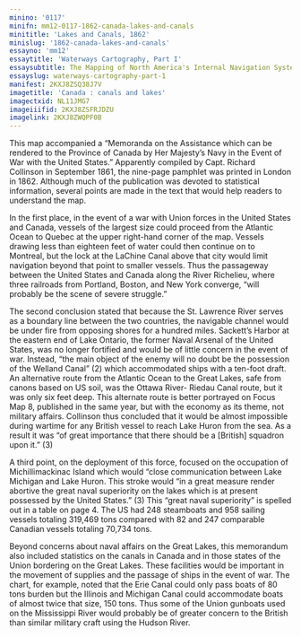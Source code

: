```yaml
---
minino: '0117'
minifn: mm12-0117-1862-canada-lakes-and-canals
minititle: 'Lakes and Canals, 1862'
minislug: '1862-canada-lakes-and-canals'
essayno: 'mm12'
essaytitle: 'Waterways Cartography, Part I'
essaysubtitle: The Mapping of North America's Internal Navigation Systems
essayslug: waterways-cartography-part-1
manifest: 2KXJ8ZSQ38J7V
imagetitle: 'Canada : canals and lakes'
imagectxid: NL11JMG7
imageiiifid: 2KXJ8ZSFRJDZU
imagelink: 2KXJ8ZWQPF0B
---
```

This map accompanied a “Memoranda on the Assistance which can be rendered to the Province of Canada by Her Majesty’s Navy in the Event of War with the United States.” Apparently compiled by Capt. Richard Collinson in September 1861, the nine-page pamphlet was printed in London in 1862. Although much of the publication was devoted to statistical information, several points are made in the text that would help readers to understand the map. 

In the first place, in the event of a war with Union forces in the United States and Canada, vessels of the largest size could proceed from the Atlantic Ocean to Quebec at the upper right-hand corner of the map. Vessels drawing less than eighteen feet of water could then continue on to Montreal, but the lock at the LaChine Canal above that city would limit navigation beyond that point to smaller vessels. Thus the passageway between the United States and Canada along the River Richelieu, where three railroads from Portland, Boston, and New York converge, “will probably be the scene of severe struggle.” 

The second conclusion stated that because the St. Lawrence River serves as a boundary line between the two countries, the navigable channel would be under fire from opposing shores for a hundred miles. Sackett’s Harbor at the eastern end of Lake Ontario, the former Naval Arsenal of the United States, was no longer fortified and would be of little concern in the event of war. Instead, “the main object of the enemy will no doubt be the possession of the Welland Canal” (2) which accommodated ships with a ten-foot draft. An alternative route from the Atlantic Ocean to the Great Lakes, safe from canons based on US soil, was the Ottawa River- Riedau Canal route, but it was only six feet deep. This alternate route is better portrayed on Focus Map 8, published in the same year, but with the economy as its theme, not military affairs. Collinson thus concluded that it would be almost impossible during wartime for any British vessel to reach Lake Huron from the sea. As a result it was “of great importance that there should be a \[British\] squadron upon it.” (3) 

A third point, on the deployment of this force, focused on the occupation of Michillimackinac Island which would “close communication between Lake Michigan and Lake Huron. This stroke would “in a great measure render abortive the great naval superiority on the lakes which is at present possessed by the United States.” (3) This “great naval superiority” is spelled out in a table on page 4. The US had 248 steamboats and 958 sailing vessels totaling 319,469 tons compared with 82 and 247 comparable Canadian vessels totaling 70,734 tons. 

Beyond concerns about naval affairs on the Great Lakes, this memorandum also included statistics on the canals in Canada and in those states of the Union bordering on the Great Lakes. These facilities would be important in the movement of supplies and the passage of ships in the event of war. The chart, for example, noted that the Erie Canal could only pass boats of 80 tons burden but the Illinois and Michigan Canal could accommodate boats of almost twice that size, 150 tons. Thus some of the Union gunboats used on the Mississippi River would probably be of greater concern to the British than similar military craft using the Hudson River. 

